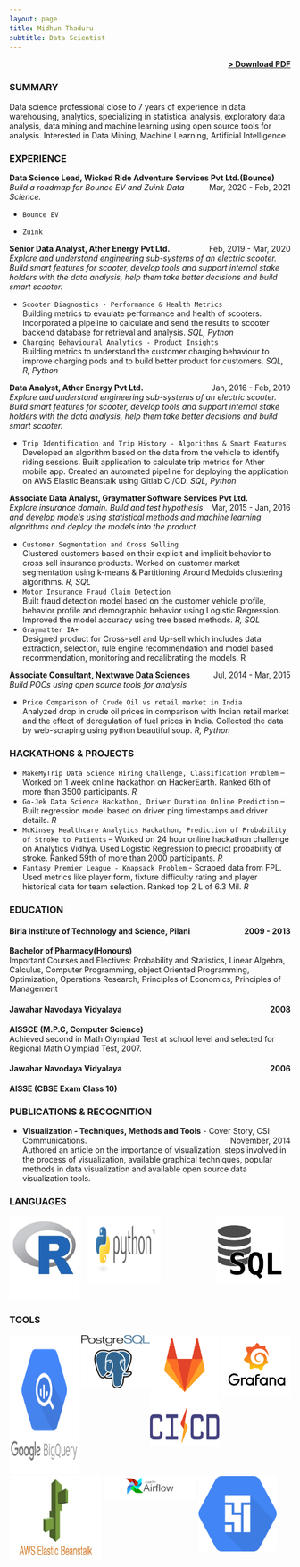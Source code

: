 ```yaml
---
layout: page
title: Midhun Thaduru
subtitle: Data Scientist
---
```


<span style="float: right; "><a href="{{ '/assets/resume.pdf' | prepend: site.baseurl }}"><strong>> Download PDF</strong></a> </span>
<br>

### SUMMARY
Data science professional close to 7 years of experience in data warehousing, analytics, specializing in statistical analysis, exploratory data analysis, data mining and machine learning using open source tools for analysis. Interested in Data Mining, Machine Learning, Artificial Intelligence.  

### EXPERIENCE
**Data Science Lead, Wicked Ride Adventure Services Pvt Ltd.(Bounce)** <span style="float: right; ">Mar, 2020 - Feb, 2021</span>  
_Build a roadmap for Bounce EV and Zuink Data Science._
* ```Bounce EV```

* ```Zuink```

**Senior Data Analyst, Ather Energy Pvt Ltd.** <span style="float: right; ">Feb, 2019 - Mar, 2020</span>  
_Explore and understand engineering sub-systems of an electric scooter. Build smart features for scooter, develop tools and support internal stake holders with the data analysis, help them take better decisions and build smart scooter._  
* ```Scooter Diagnostics - Performance & Health Metrics```  
Building metrics to evaulate performance and health of scooters. Incorporated a pipeline to calculate and send the results to scooter backend database for retrieval and analysis. _SQL, Python_   
* ```Charging Behavioural Analytics - Product Insights```  
Building metrics to understand the customer charging behaviour to improve charging pods and to build better product for customers.  _SQL, R, Python_   


**Data Analyst, Ather Energy Pvt Ltd.** <span style="float: right; ">Jan, 2016 - Feb, 2019</span>  
_Explore and understand engineering sub-systems of an electric scooter. Build smart features for scooter, develop tools and support internal stake holders with the data analysis, help them take better decisions and build smart scooter._  
* ```Trip Identification and Trip History - Algorithms & Smart Features```  
Developed an algorithm based on the data from the vehicle to identify riding sessions. Built application to calculate trip metrics for Ather mobile app. Created an automated pipeline for deploying the application on AWS Elastic Beanstalk using Gitlab CI/CD. _SQL, Python_  


**Associate Data Analyst, Graymatter Software Services Pvt Ltd.** <span style="float: right; ">Mar, 2015 - Jan, 2016</span>  
_Explore insurance domain. Build and test hypothesis and develop models using statistical methods and
machine learning algorithms and deploy the models into the product._  
* ```Customer Segmentation and Cross Selling```  
Clustered customers based on their explicit and implicit behavior to cross sell insurance products. Worked on customer market segmentation using k-means & Partitioning Around Medoids clustering algorithms. _R, SQL_
* ```Motor Insurance Fraud Claim Detection```  
Built fraud detection model based on the customer vehicle profile, behavior profile and demographic behavior using Logistic Regression. Improved the model accuracy using tree based methods. _R, SQL_
* ```Graymatter IA+```  
Designed product for Cross-sell and Up-sell which includes data extraction, selection, rule engine recommendation and model based recommendation, monitoring and recalibrating the models. R


**Associate Consultant, Nextwave Data Sciences** <span style="float: right; ">Jul, 2014 - Mar, 2015</span>  
_Build POCs using open source tools for analysis_  
* ```Price Comparison of Crude Oil vs retail market in India```  
Analyzed drop in crude oil prices in comparison with Indian retail market and the effect of deregulation of fuel prices in India. Collected the data by web-scraping using python beautiful soup. _R, Python_


### HACKATHONS & PROJECTS

* ```MakeMyTrip Data Science Hiring Challenge, Classification Problem``` – Worked on 1 week online hackathon on HackerEarth. Ranked 6th of more than 3500 participants. _R_
* ```Go-Jek Data Science Hackathon, Driver Duration Online Prediction``` – Built regression model based on driver ping timestamps and driver details. _R_
* ```McKinsey Healthcare Analytics Hackathon, Prediction of Probability of Stroke to Patients``` – Worked on 24 hour online hackathon challenge on Analytics Vidhya. Used Logistic Regression to predict probability of stroke. Ranked 59th of more than 2000 participants. _R_
* ```Fantasy Premier League - Knapsack Problem``` - Scraped data from FPL. Used metrics like player form, fixture difficulty rating and player historical data for team selection. Ranked top 2 L of 6.3 Mil. _R_


### EDUCATION

#### Birla Institute of Technology and Science, Pilani <span style="float: right; ">2009 - 2013</span>  
**Bachelor of Pharmacy(Honours)**  
Important Courses and Electives: Probability and Statistics, Linear Algebra, Calculus, Computer Programming, object Oriented Programming, Optimization, Operations Research, Principles of Economics, Principles of Management    

#### Jawahar Navodaya Vidyalaya <span style="float: right; ">2008</span>  
**AISSCE (M.P.C, Computer Science)**  
Achieved second in Math Olympiad Test at school level and selected for Regional Math Olympiad Test, 2007.  

#### Jawahar Navodaya Vidyalaya <span style="float: right; ">2006</span>  
**AISSE (CBSE Exam Class 10)**  


### PUBLICATIONS & RECOGNITION

- **Visualization - Techniques, Methods and Tools** - Cover Story, CSI Communications. <span style="float: right; ">November, 2014</span>  
Authored an article on the importance of visualization, steps involved in the process of visualization, available graphical
techniques, popular methods in data visualization and available open source data visualization tools.

### LANGUAGES
<div style="display:flex">
	<div style="flex:1;padding-right:5px;">
		<img src="/assets/img/rprogramming.jpg" width="125" height="150" id="rprogramming-tool">
	</div>
	<div style="flex:1;padding-center:5px;">
		<img src="/assets/img/python.png" width="310" height="120" id="python-tool">
	</div>
	<div style="flex:1;padding-left:100px;">
		<img src="/assets/img/sql.png" width="120" height="120" id="sql-tool">
	</div>
</div>
 

### TOOLS

<div style="display:flex">
	<div style="flex:1;padding-right:5px;">
		<img src="/assets/img/bigquery.png" width="250" height="250" id="bigquery-tool">
	</div>
	<div style="flex:1;padding-center:5px;">
		<img src="/assets/img/postgresql.png" id="postgresql-tool">
	</div>
	<div style="flex:1;padding-center:5px;">
		<img src="/assets/img/gitlabcicd.png" width="180" height="200" id="gitlabcicd-tool">
	</div>
	<div style="flex:1;padding-left:5px;">
		<img src="/assets/img/grafana.png" id="grafana-tool">
	</div>
</div>

<div style="display:flex">
	<div style="flex:1;padding-right:5px;">
		<img src="/assets/img/elasticbeanstalk.jpg" width="300" height="150" id="elasticbeanstalk-tool">
	</div>
	<div style="flex:1;padding-center:5px;">
		<img src="/assets/img/airflow.png" id="apache-airflow-tool">
	</div>
	<div style="flex:1;padding-left:5px;">
		<img src="/assets/img/composer.png" width="140" height="135" id="composer-tool">
	</div>
</div>
